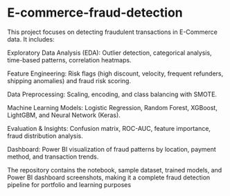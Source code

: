 # E-commerce-fraud-detection
This project focuses on detecting fraudulent transactions in E-Commerce data. It includes:

Exploratory Data Analysis (EDA): Outlier detection, categorical analysis, time-based patterns, correlation heatmaps.

Feature Engineering: Risk flags (high discount, velocity, frequent refunders, shipping anomalies) and fraud risk scoring.

Data Preprocessing: Scaling, encoding, and class balancing with SMOTE.

Machine Learning Models: Logistic Regression, Random Forest, XGBoost, LightGBM, and Neural Network (Keras).

Evaluation & Insights: Confusion matrix, ROC-AUC, feature importance, fraud distribution analysis.

Dashboard: Power BI visualization of fraud patterns by location, payment method, and transaction trends.

The repository contains the notebook, sample dataset, trained models, and Power BI dashboard screenshots, making it a complete fraud detection pipeline for portfolio and learning purposes

